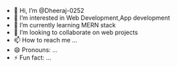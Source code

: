 - 👋 Hi, I’m @Dheeraj-0252
- 👀 I’m interested in  Web Development,App development
- 🌱 I’m currently learning MERN stack
- 💞️ I’m looking to collaborate on web projects
- 📫 How to reach me ...
- 😄 Pronouns: ...
- ⚡ Fun fact: ...

<!---
Dheeraj-0252/Dheeraj-0252 is a ✨ special ✨ repository because its `README.md` (this file) appears on your GitHub profile.
You can click the Preview link to take a look at your changes.
--->
